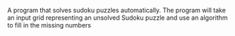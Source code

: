 A program that solves sudoku puzzles automatically. The program will take an input grid representing an unsolved Sudoku puzzle and use an algorithm to fill in the missing numbers
